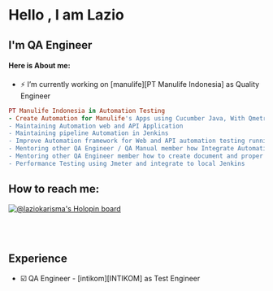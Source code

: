 # Hello , I am Lazio

## I'm QA Engineer
#### Here is About me:

- ⚡ I’m currently working on [manulife][PT Manulife Indonesia] as Quality Engineer
```ruby
PT Manulife Indonesia in Automation Testing
- Create Automation for Manulife's Apps using Cucumber Java, With Qmetry Appium, Bitbucket, Playwright.
- Maintaining Automation web and API Application
- Maintaining pipeline Automation in Jenkins
- Improve Automation framework for Web and API automation testing running on Jenkins
- Mentoring other QA Engineer / QA Manual member how Integrate Automation with Qmetry in any projects
- Mentoring other QA Engineer member how to create document and proper scenario testing
- Performance Testing using Jmeter and integrate to local Jenkins
```

## How to reach me:

[![@laziokarisma's Holopin board](https://holopin.me/laziokarisma)](https://holopin.io/@laziokarisma)

<br/><br/>

## Experience
- ☑️ QA Engineer - [intikom][INTIKOM] as Test Engineer
```JAVA
